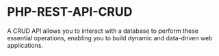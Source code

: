 # PHP-REST-API-CRUD
A CRUD API allows you to interact with a database to perform these essential operations, enabling you to build dynamic and data-driven web applications.
